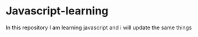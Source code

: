 # Javascript-learning
In this repository I am learning javascript and i will update the same things
